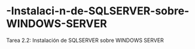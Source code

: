 # -Instalaci-n-de-SQLSERVER-sobre-WINDOWS-SERVER
Tarea 2.2: Instalación de SQLSERVER sobre WINDOWS SERVER
